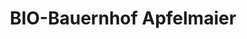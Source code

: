 ---
title: "BIO-Bauernhof Apfelmaier"
url: /sankt-peter-freienstein/bio-bauernhof-apfelmaier/
shop: Metzgerei
---